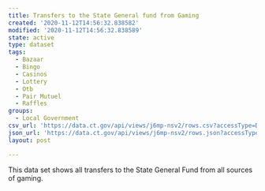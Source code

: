 ```yaml
---
title: Transfers to the State General fund from Gaming
created: '2020-11-12T14:56:32.838582'
modified: '2020-11-12T14:56:32.838589'
state: active
type: dataset
tags:
  - Bazaar
  - Bingo
  - Casinos
  - Lottery
  - Otb
  - Pair Mutuel
  - Raffles
groups:
  - Local Government
csv_url: 'https://data.ct.gov/api/views/j6mp-nsv2/rows.csv?accessType=DOWNLOAD'
json_url: 'https://data.ct.gov/api/views/j6mp-nsv2/rows.json?accessType=DOWNLOAD'
layout: post

---
```

This data set shows all transfers to the State General Fund from all sources of gaming.
